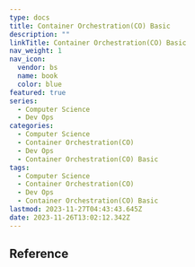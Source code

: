 ```yaml
---
type: docs
title: Container Orchestration(CO) Basic
description: ""
linkTitle: Container Orchestration(CO) Basic
nav_weight: 1
nav_icon:
  vendor: bs
  name: book
  color: blue
featured: true
series:
  - Computer Science
  - Dev Ops
categories:
  - Computer Science
  - Container Orchestration(CO)
  - Dev Ops
  - Container Orchestration(CO) Basic
tags:
  - Computer Science
  - Container Orchestration(CO)
  - Dev Ops
  - Container Orchestration(CO) Basic
lastmod: 2023-11-27T04:43:43.645Z
date: 2023-11-26T13:02:12.342Z
---
```


## Reference
